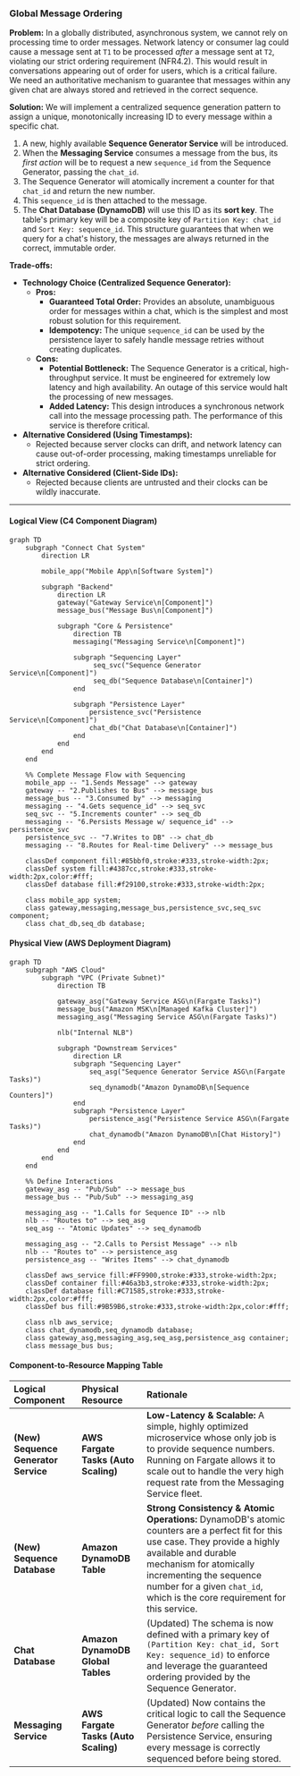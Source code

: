 ### **Global Message Ordering**

**Problem:**
In a globally distributed, asynchronous system, we cannot rely on processing time to order messages. Network latency or consumer lag could cause a message sent at `T1` to be processed *after* a message sent at `T2`, violating our strict ordering requirement (NFR4.2). This would result in conversations appearing out of order for users, which is a critical failure. We need an authoritative mechanism to guarantee that messages within any given chat are always stored and retrieved in the correct sequence.

**Solution:**
We will implement a centralized sequence generation pattern to assign a unique, monotonically increasing ID to every message within a specific chat.
1.  A new, highly available **Sequence Generator Service** will be introduced.
2.  When the **Messaging Service** consumes a message from the bus, its *first action* will be to request a new `sequence_id` from the Sequence Generator, passing the `chat_id`.
3.  The Sequence Generator will atomically increment a counter for that `chat_id` and return the new number.
4.  This `sequence_id` is then attached to the message.
5.  The **Chat Database (DynamoDB)** will use this ID as its **sort key**. The table's primary key will be a composite key of `Partition Key: chat_id` and `Sort Key: sequence_id`. This structure guarantees that when we query for a chat's history, the messages are always returned in the correct, immutable order.

**Trade-offs:**
*   **Technology Choice (Centralized Sequence Generator):**
    *   **Pros:**
        *   **Guaranteed Total Order:** Provides an absolute, unambiguous order for messages within a chat, which is the simplest and most robust solution for this requirement.
        *   **Idempotency:** The unique `sequence_id` can be used by the persistence layer to safely handle message retries without creating duplicates.
    *   **Cons:**
        *   **Potential Bottleneck:** The Sequence Generator is a critical, high-throughput service. It must be engineered for extremely low latency and high availability. An outage of this service would halt the processing of new messages.
        *   **Added Latency:** This design introduces a synchronous network call into the message processing path. The performance of this service is therefore critical.
*   **Alternative Considered (Using Timestamps):**
    *   Rejected because server clocks can drift, and network latency can cause out-of-order processing, making timestamps unreliable for strict ordering.
*   **Alternative Considered (Client-Side IDs):**
    *   Rejected because clients are untrusted and their clocks can be wildly inaccurate.

---

#### **Logical View (C4 Component Diagram)**

```mermaid
graph TD
    subgraph "Connect Chat System"
        direction LR

        mobile_app("Mobile App\n[Software System]")
        
        subgraph "Backend"
            direction LR
            gateway("Gateway Service\n[Component]")
            message_bus("Message Bus\n[Component]")
            
            subgraph "Core & Persistence"
                direction TB
                messaging("Messaging Service\n[Component]")
                
                subgraph "Sequencing Layer"
                     seq_svc("Sequence Generator Service\n[Component]")
                     seq_db("Sequence Database\n[Container]")
                end

                subgraph "Persistence Layer"
                    persistence_svc("Persistence Service\n[Component]")
                    chat_db("Chat Database\n[Container]")
                end
            end
        end
    end

    %% Complete Message Flow with Sequencing
    mobile_app -- "1.Sends Message" --> gateway
    gateway -- "2.Publishes to Bus" --> message_bus
    message_bus -- "3.Consumed by" --> messaging
    messaging -- "4.Gets sequence_id" --> seq_svc
    seq_svc -- "5.Increments counter" --> seq_db
    messaging -- "6.Persists Message w/ sequence_id" --> persistence_svc
    persistence_svc -- "7.Writes to DB" --> chat_db
    messaging -- "8.Routes for Real-time Delivery" --> message_bus
    
    classDef component fill:#85bbf0,stroke:#333,stroke-width:2px;
    classDef system fill:#4387cc,stroke:#333,stroke-width:2px,color:#fff;
    classDef database fill:#f29100,stroke:#333,stroke-width:2px;
    
    class mobile_app system;
    class gateway,messaging,message_bus,persistence_svc,seq_svc component;
    class chat_db,seq_db database;
```

#### **Physical View (AWS Deployment Diagram)**

```mermaid
graph TD
    subgraph "AWS Cloud"
        subgraph "VPC (Private Subnet)"
            direction TB

            gateway_asg("Gateway Service ASG\n(Fargate Tasks)")
            message_bus("Amazon MSK\n[Managed Kafka Cluster]")
            messaging_asg("Messaging Service ASG\n(Fargate Tasks)")
            
            nlb("Internal NLB")

            subgraph "Downstream Services"
                direction LR
                subgraph "Sequencing Layer"
                    seq_asg("Sequence Generator Service ASG\n(Fargate Tasks)")
                    seq_dynamodb("Amazon DynamoDB\n[Sequence Counters]")
                end
                subgraph "Persistence Layer"
                    persistence_asg("Persistence Service ASG\n(Fargate Tasks)")
                    chat_dynamodb("Amazon DynamoDB\n[Chat History]")
                end
            end
        end
    end

    %% Define Interactions
    gateway_asg -- "Pub/Sub" --> message_bus
    message_bus -- "Pub/Sub" --> messaging_asg
    
    messaging_asg -- "1.Calls for Sequence ID" --> nlb
    nlb -- "Routes to" --> seq_asg
    seq_asg -- "Atomic Updates" --> seq_dynamodb

    messaging_asg -- "2.Calls to Persist Message" --> nlb
    nlb -- "Routes to" --> persistence_asg
    persistence_asg -- "Writes Items" --> chat_dynamodb
    
    classDef aws_service fill:#FF9900,stroke:#333,stroke-width:2px;
    classDef container fill:#46a3b3,stroke:#333,stroke-width:2px;
    classDef database fill:#C71585,stroke:#333,stroke-width:2px,color:#fff;
    classDef bus fill:#9B59B6,stroke:#333,stroke-width:2px,color:#fff;

    class nlb aws_service;
    class chat_dynamodb,seq_dynamodb database;
    class gateway_asg,messaging_asg,seq_asg,persistence_asg container;
    class message_bus bus;
```

#### **Component-to-Resource Mapping Table**

| Logical Component | Physical Resource | Rationale |
| :--- | :--- | :--- |
| **(New) Sequence Generator Service** | **AWS Fargate Tasks (Auto Scaling)** | **Low-Latency & Scalable:** A simple, highly optimized microservice whose only job is to provide sequence numbers. Running on Fargate allows it to scale out to handle the very high request rate from the Messaging Service fleet. |
| **(New) Sequence Database**| **Amazon DynamoDB Table**| **Strong Consistency & Atomic Operations:** DynamoDB's atomic counters are a perfect fit for this use case. They provide a highly available and durable mechanism for atomically incrementing the sequence number for a given `chat_id`, which is the core requirement for this service. |
| **Chat Database** | **Amazon DynamoDB Global Tables**| (Updated) The schema is now defined with a primary key of `(Partition Key: chat_id, Sort Key: sequence_id)` to enforce and leverage the guaranteed ordering provided by the Sequence Generator. |
| **Messaging Service**| **AWS Fargate Tasks (Auto Scaling)** | (Updated) Now contains the critical logic to call the Sequence Generator *before* calling the Persistence Service, ensuring every message is correctly sequenced before being stored. |

